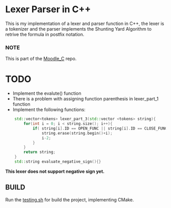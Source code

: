 # Lexer Parser in C++
This is my implementation of a lexer and parser function in C++, the lexer is a tokenizer and the parser implements the Shunting Yard Algorithm to retrive the formula in postfix notation.

### NOTE
This is part of the [Moodle_C](https://github.com/Uriegas/Moodle_C-) repo.

# TODO
* Implement the evalute() function
* There is a problem with assigning function parenthesis in lexer_part_1 function
* Implement the following functions:
```c++
    std::vector<tokens> lexer_part_3(std::vector <tokens> string){
        for(int i = 0; i < string.size(); i++){
            if( string[i].ID == OPEN_FUNC || string[i].ID == CLOSE_FUNC){
                string.erase(string.begin()+i);
                i-2;
            }
        }
        return string;
    }
    std::string evaluate_negative_sign(){}
```
**This lexer does not support negative sign yet.**

## BUILD
Run the [testing.sh](testing.sh) for build the project, implementing CMake.
